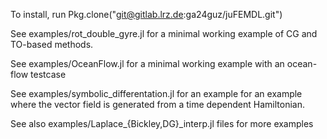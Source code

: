 
To install, run Pkg.clone("git@gitlab.lrz.de:ga24guz/juFEMDL.git")

See examples/rot\_double\_gyre.jl for a minimal working example of CG and TO-based methods.

See examples/OceanFlow.jl for a minimal working example with an ocean-flow testcase

See examples/symbolic_differentation.jl for an example for an example where the vector field is generated from a time dependent Hamiltonian.

See also examples/Laplace\_\{Bickley,DG\}\_interp.jl files for more examples
